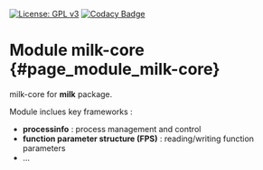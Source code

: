 [![License: GPL v3](https://img.shields.io/badge/License-GPL%20v3-blue.svg)](http://www.gnu.org/licenses/gpl-3.0) [![Codacy Badge](https://api.codacy.com/project/badge/Grade/9a353bc4127449018e663280295d4016)](https://www.codacy.com/gh/milk-org/CommandLineInterface?utm_source=github.com&amp;utm_medium=referral&amp;utm_content=milk-org/CommandLineInterface&amp;utm_campaign=Badge_Grade)

# Module milk-core  {#page_module_milk-core}

milk-core for **milk** package.

Module inclues key frameworks :

- **processinfo** : process management and control
- **function parameter structure (FPS)** : reading/writing function parameters
- ...
